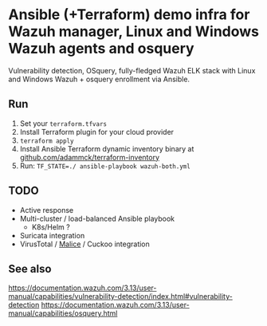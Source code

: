 # Ansible (+Terraform) demo infra for Wazuh manager, Linux and Windows Wazuh agents and osquery

Vulnerability detection, OSquery, fully-fledged Wazuh ELK stack with Linux and Windows Wazuh + osquery enrollment via Ansible.

## Run
1. Set your `terraform.tfvars`
4. Install Terraform plugin for your cloud provider
2. `terraform apply`
3. Install Ansible Terraform dynamic inventory binary at [github.com/adammck/terraform-inventory](https://github.com/adammck/terraform-inventory)
4. Run: `TF_STATE=./ ansible-playbook wazuh-both.yml`

## TODO
* Active response
* Multi-cluster / load-balanced Ansible playbook
  * K8s/Helm ?
* Suricata integration
* VirusTotal / [Malice](https://github.com/maliceio/malice) / Cuckoo integration


## See also
https://documentation.wazuh.com/3.13/user-manual/capabilities/vulnerability-detection/index.html#vulnerability-detection
https://documentation.wazuh.com/3.13/user-manual/capabilities/osquery.html
